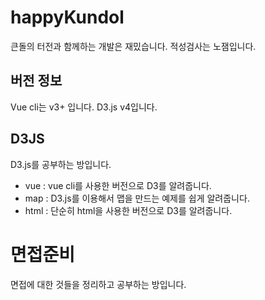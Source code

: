 # happyKundol
큰돌의 터전과 함께하는 개발은 재밌습니다. 적성검사는 노잼입니다.  

## 버전 정보
Vue cli는 v3+ 입니다. 
D3.js v4입니다. 

## D3JS
D3.js를 공부하는 방입니다. 
 - vue : vue cli를 사용한 버전으로 D3를 알려줍니다. 
  - map : D3.js를 이용해서 맵을 만드는 예제를 쉽게 알려줍니다. 
 - html : 단순히 html을 사용한 버전으로 D3를 알려줍니다. 

# 면접준비
면접에 대한 것들을 정리하고 공부하는 방입니다. 
